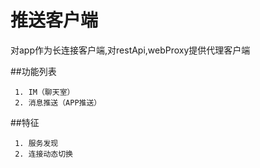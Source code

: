 # 推送客户端

对app作为长连接客户端,对restApi,webProxy提供代理客户端

##功能列表

     1. IM（聊天室）
     2. 消息推送（APP推送）

##特征

     1. 服务发现
     2. 连接动态切换
    
 
